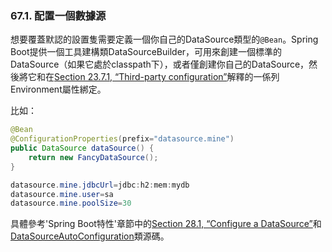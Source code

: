 ### 67.1. 配置一個數據源

想要覆蓋默認的設置隻需要定義一個你自己的DataSource類型的`@Bean`。Spring Boot提供一個工具建構類DataSourceBuilder，可用來創建一個標準的DataSource（如果它處於classpath下），或者僅創建你自己的DataSource，然後將它和在[Section 23.7.1, “Third-party configuration”](http://docs.spring.io/spring-boot/docs/current-SNAPSHOT/reference/htmlsingle/#boot-features-external-config-3rd-party-configuration)解釋的一係列Environment屬性綁定。

比如：
```java
@Bean
@ConfigurationProperties(prefix="datasource.mine")
public DataSource dataSource() {
    return new FancyDataSource();
}
```
```java
datasource.mine.jdbcUrl=jdbc:h2:mem:mydb
datasource.mine.user=sa
datasource.mine.poolSize=30
```
具體參考'Spring Boot特性'章節中的[Section 28.1, “Configure a DataSource”](http://docs.spring.io/spring-boot/docs/current-SNAPSHOT/reference/htmlsingle/#boot-features-configure-datasource)和[DataSourceAutoConfiguration](http://github.com/spring-projects/spring-boot/tree/master/spring-boot-autoconfigure/src/main/java/org/springframework/boot/autoconfigure/jdbc/DataSourceAutoConfiguration.java)類源碼。
